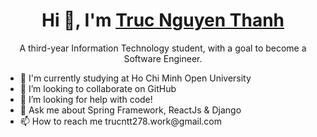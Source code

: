 <h1 align="center" > Hi 👋, I'm <a href="https://github.com/TrucThanh278">Truc Nguyen Thanh</a> </h1>
<p align="center">
A third-year Information Technology student, with a goal to become a Software Engineer.
</p>

<div> 
        <ul>
                <li>🌱 I'm currently studying at Ho Chi Minh Open University</li>
                <li>👯 I’m looking to collaborate on GitHub</li>
                <li>🤔 I’m looking for help with code!</li>
                <li>💬 Ask me about Spring Framework, ReactJs & Django</li>
                <li>📫 How to reach me trucntt278.work@gmail.com</li>
        </ul>
</div>

<!--
**TrucThanh278/TrucThanh278** is a ✨ _special_ ✨ repository because its `README.md` (this file) appears on your GitHub profile.

Here are some ideas to get you started:

- 🔭 I’m currently working on ...
- 🌱 I’m currently studying at Ho Chi Minh Open University ...
- 👯 I’m looking to collaborate on ...
- 🤔 I’m looking for help with ...
- 💬 Ask me about ...
- 📫 How to reach me: ...
- 😄 Pronouns: ...
- ⚡ Fun fact: ...
-->
